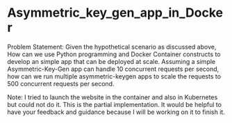 # Asymmetric_key_gen_app_in_Docker
Problem Statement:
Given the hypothetical scenario as discussed above, How can we use Python programming and Docker Container constructs to develop an simple app that can be deployed at scale. Assuming a simple Asymmetric-Key-Gen app can handle 10 concurrent requests per second, how can we run multiple asymmetric-keygen apps to scale the requests to 500 concurrent requests per second.


Note: I tried to launch the website in the container and also in Kubernetes but could not do it. This is the partial implementation. It would be helpful to have your feedback and guidance because I will be working on it to finish it.

